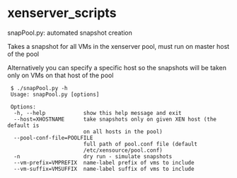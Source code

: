 # xenserver_scripts

snapPool.py: automated snapshot creation

 Takes a snapshot for all VMs in the xenserver pool, must run on master host of the pool
 
 Alternatively you can specify a specific host so the snapshots will be taken only on VMs on that host of the pool
 
```
 $ ./snapPool.py -h
 Usage: snapPool.py [options]

 Options:
  -h, --help            show this help message and exit
  --host=XHOSTNAME      take snapshots only on given XEN host (the default is
                        on all hosts in the pool)
  --pool-conf-file=POOLFILE
                        full path of pool.conf file (default
                        /etc/xensource/pool.conf)
  -n                    dry run - simulate snapshots
  --vm-prefix=VMPREFIX  name-label prefix of vms to include
  --vm-suffix=VMSUFFIX  name-label suffix of vms to include
```
